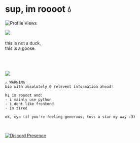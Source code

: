 # sup, im roooot 💧
![Profile Views](https://komarev.com/ghpvc/?username=agenericapple&style=for-the-badge&color=blue)

<img align="left" src="assets/duck.gif"><br /><br />
this is not a duck,<br />
this is a goose.
<br /><br /><br /><br />

<a href="https://roooot.dev" target="_blank">
    <img src="assets/button.png">
</a>

```
⚠️ WARNING
bio with absolutely 0 relevent information ahead!
```

```
hi im roooot and:
- i mainly use python
- i dont like frontend
- im tired
```

```
ok, cya (if you're feeling generous, toss a star my way :3)
```
<br />

[![Discord Presence](https://lanyard.cnrad.dev/api/919268666305024010)](https://discord.com/users/919268666305024010)
